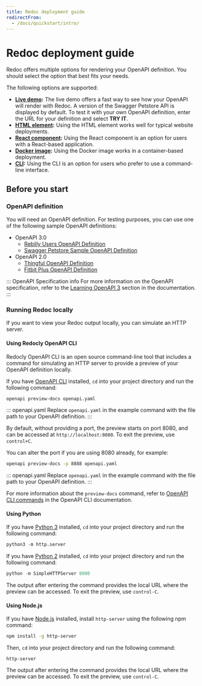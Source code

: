 ```yaml
---
title: Redoc deployment guide
redirectFrom:
  - /docs/quickstart/intro/
---
```


# Redoc deployment guide

Redoc offers multiple options for rendering your OpenAPI definition.
You should select the option that best fits your needs.

The following options are supported:

- **[Live demo](https://redocly.github.io/redoc/):**
  The live demo offers a fast way to see how your OpenAPI will render with Redoc.
  A version of the Swagger Petstore API is displayed by default. To test it with your own OpenAPI definition, enter the URL for your
  definition and select **TRY IT**.
- **[HTML element](./html.md):**
  Using the HTML element works well for typical website deployments.
- **[React component](./react.md):**
  Using the React component is an option for users with a React-based application.
- **[Docker image](./docker.md):**
  Using the Docker image works in a container-based deployment.
- **[CLI](./cli.md):**
  Using the CLI is an option for users who prefer to use a command-line interface.

## Before you start

### OpenAPI definition

You will need an OpenAPI definition. For testing purposes, you can use one of the following sample OpenAPI definitions: 
- OpenAPI 3.0
    - [Rebilly Users OpenAPI Definition](https://raw.githubusercontent.com/Rebilly/api-definitions/main/openapi/users.yaml)
    - [Swagger Petstore Sample OpenAPI Definition](https://petstore3.swagger.io/api/v3/openapi.json)
- OpenAPI 2.0
    - [Thingful OpenAPI Definition](https://raw.githubusercontent.com/thingful/openapi-spec/master/spec/swagger.yaml)
    - [Fitbit Plus OpenAPI Definition](https://raw.githubusercontent.com/TwineHealth/TwineDeveloperDocs/master/spec/swagger.yaml)

::: OpenAPI Specification info
For more information on the OpenAPI specification, refer to the [Learning OpenAPI 3](https://redoc.ly/docs/resources/learning-openapi/)
section in the documentation.
:::

### Running Redoc locally

If you want to view your Redoc output locally, you can simulate an HTTP server.

#### Using Redocly OpenAPI CLI

Redocly OpenAPI CLI is an open source command-line tool that includes a command
for simulating an HTTP server to provide a preview of your OpenAPI definition locally.

If you have [OpenAPI CLI](https://redoc.ly/docs/cli/#installation-and-usage) installed, `cd` into your
project directory and run the following command:

```bash
openapi preview-docs openapi.yaml
```

::: openapi.yaml
Replace `openapi.yaml` in the example command with the file path to your OpenAPI definition. 
:::

By default, without providing a port, the preview starts on port 8080, and can be accessed at `http://localhost:8080`.
To exit the preview, use `control+C`.

You can alter the port if you are using 8080 already, for example:

```bash
openapi preview-docs -p 8888 openapi.yaml
```

::: openapi.yaml
Replace `openapi.yaml` in the example command with the file path to your OpenAPI definition. 
:::

For more information about the `preview-docs` command, refer to
[OpenAPI CLI commands](https://redoc.ly/docs/cli/commands/preview-docs/#preview-docs) in the OpenAPI CLI documentation.

#### Using Python

If you have [Python 3](https://www.python.org/downloads/) installed, `cd` into your
project directory and run the following command:

```python
python3 -m http.server
```

If you have [Python 2](https://www.python.org/downloads/) installed, `cd` into your
project directory and run the following command:

```python
python -m SimpleHTTPServer 8000
```

The output after entering the command provides the local URL where the preview can be accessed.
To exit the preview, use `control-C`.

#### Using Node.js

If you have [Node.js](https://nodejs.org/en/download/) installed, install `http-server`
using the following npm command:

```bash
npm install -g http-server
```

Then, `cd` into your project directory and run the following command:

```node
http-server
```

The output after entering the command provides the local URL where the preview can be accessed.
To exit the preview, use `control-C`.
